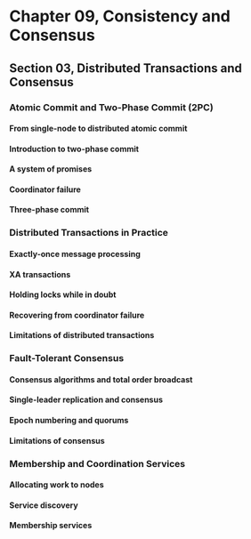 # Chapter 09, Consistency and Consensus
## Section 03, Distributed Transactions and Consensus

### Atomic Commit and Two-Phase Commit (2PC)

#### From single-node to distributed atomic commit

#### Introduction to two-phase commit

#### A system of promises

#### Coordinator failure

#### Three-phase commit

### Distributed Transactions in Practice

#### Exactly-once message processing

#### XA transactions

#### Holding locks while in doubt

#### Recovering from coordinator failure

#### Limitations of distributed transactions

### Fault-Tolerant Consensus

#### Consensus algorithms and total order broadcast

#### Single-leader replication and consensus

#### Epoch numbering and quorums

#### Limitations of consensus

### Membership and Coordination Services

#### Allocating work to nodes

#### Service discovery

#### Membership services